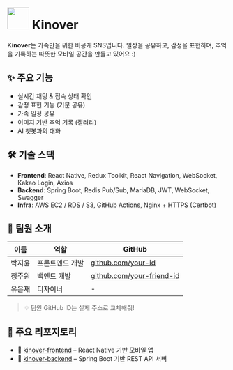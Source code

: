 # <img src="https://avatars.githubusercontent.com/u/206313018?s=200&v=4" width="50"/> Kinover

**Kinover**는 가족만을 위한 비공개 SNS입니다.
일상을 공유하고, 감정을 표현하며, 추억을 기록하는 따뜻한 모바일 공간을 만들고 있어요 :)

## ✨ 주요 기능
- 실시간 채팅 & 접속 상태 확인
- 감정 표현 기능 (기분 공유)
- 가족 일정 공유
- 이미지 기반 추억 기록 (갤러리)
- AI 챗봇과의 대화

## 🛠️ 기술 스택
- **Frontend**: React Native, Redux Toolkit, React Navigation, WebSocket, Kakao Login, Axios
- **Backend**: Spring Boot, Redis Pub/Sub, MariaDB, JWT, WebSocket, Swagger
- **Infra**: AWS EC2 / RDS / S3, GitHub Actions, Nginx + HTTPS (Certbot)

## 👥 팀원 소개
| 이름 | 역할 | GitHub |
|------|------|--------|
| 박지윤 | 프론트엔드 개발 | [github.com/your-id](https://github.com/zzizi6?tab=repositories) |
| 정주원 | 백엔드 개발 | [github.com/your-friend-id](https://github.com/ChungJuwon) |
| 유은재 | 디자이너 | - |

> 💡 팀원 GitHub ID는 실제 주소로 교체해줘!

## 📌 주요 리포지토리
- 🔗 [kinover-frontend](https://github.com/Kinover/kinover-frontend) – React Native 기반 모바일 앱
- 🔗 [kinover-backend](https://github.com/Kinover/kinover-backend) – Spring Boot 기반 REST API 서버
